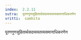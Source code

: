 ```yaml
---
index:  2.2.11
sutra:  पूरणगुणसुहितार्थसदव्ययतव्यसमानाधिकरणेन
vritti:  samhita 
---
```


पूरणगुणसुहितार्थसदव्ययतव्यसमानाधिकरणेन

